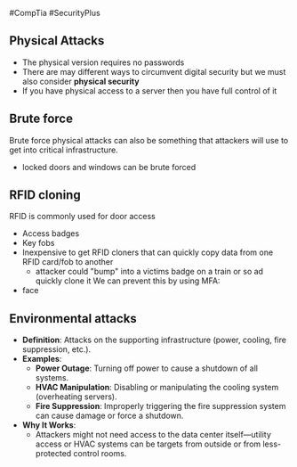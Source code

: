 #CompTia #SecurityPlus 
## Physical Attacks
- The physical version requires no passwords 
- There are may different ways to circumvent digital security but we must also consider **physical security** 
- If you have physical access to a server then you have full control of it 

## Brute force 
Brute force physical attacks can also be something that attackers will use to get into critical infrastructure. 
- locked doors and windows can be brute forced 


## RFID cloning 
RFID is commonly used for door access
- Access badges 
- Key fobs 
- Inexpensive to get RFID cloners that can quickly copy data from one RFID card/fob to another 
	- attacker could "bump" into a victims badge on a train or so ad quickly clone it
We can prevent this by using MFA:
- face 



## Environmental attacks
- **Definition**: Attacks on the supporting infrastructure (power, cooling, fire suppression, etc.).
- **Examples**:
    - **Power Outage**: Turning off power to cause a shutdown of all systems.
    - **HVAC Manipulation**: Disabling or manipulating the cooling system (overheating servers).
    - **Fire Suppression**: Improperly triggering the fire suppression system can cause damage or force a shutdown.
- **Why It Works**:
    - Attackers might not need access to the data center itself—utility access or HVAC systems can be targets from outside or from less-protected control rooms.
